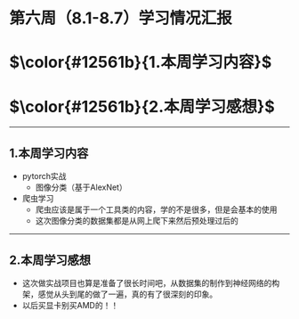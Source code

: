 # 第六周（8.1-8.7）学习情况汇报
$\color{#12561b}{1.本周学习内容}$
===
$\color{#12561b}{2.本周学习感想}$
===
---
## 1.本周学习内容
* pytorch实战
    * 图像分类（基于AlexNet）
* 爬虫学习
    * 爬虫应该是属于一个工具类的内容，学的不是很多，但是会基本的使用
    * 这次图像分类的数据集都是从网上爬下来然后预处理过后的
  
---
## 2.本周学习感想
* 这次做实战项目也算是准备了很长时间吧，从数据集的制作到神经网络的构架，感觉从头到尾的做了一遍，真的有了很深刻的印象。
* 以后买显卡别买AMD的！！